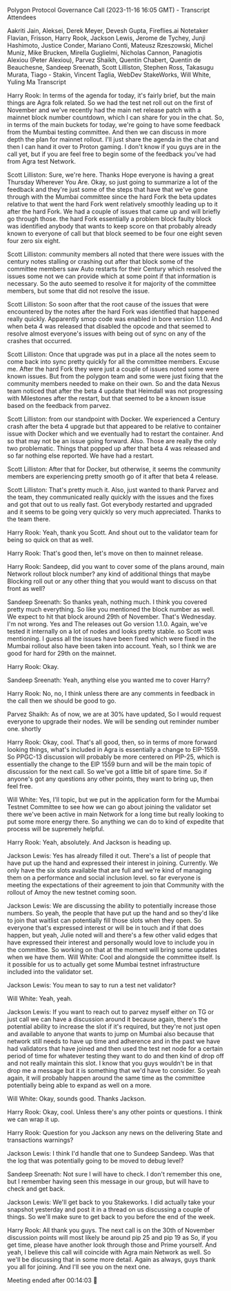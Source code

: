 Polygon Protocol Governance Call (2023-11-16 16:05 GMT) - Transcript
Attendees

Aakriti Jain, Aleksei, Derek Meyer, Devesh Gupta, Fireflies.ai Notetaker Flavian, Frisson, Harry Rook, Jackson Lewis, Jerome de Tychey, Junji Hashimoto, Justice Conder, Mariano Conti, Mateusz Rzeszowski, Michel Muniz, Mike Brucken, Mirella Guglielmi, Nicholas Cannon, Panagiotis Alexiou (Peter Alexiou), Parvez Shaikh, Quentin Chabert, Quentin de Beauchesne, Sandeep Sreenath, Scott Lilliston, Stephen Ross, Takasugu Murata, Tiago - Stakin, Vincent Taglia, WebDev StakeWorks, Will White, Yuling Ma
Transcript

Harry Rook: In terms of the agenda for today, it's fairly brief, but the main things are Agra folk related. So we had the test net roll out on the first of November and we've recently had the main net release patch with a mainnet block number countdown, which I can share for you in the chat. So, in terms of the main buckets for today, we're going to have some feedback from the Mumbai testing committee. And then we can discuss in more depth the plan for mainnet rollout. I'll just share the agenda in the chat and then I can hand it over to Proton gaming. I don't know if you guys are in the call yet, but if you are feel free to begin some of the feedback you've had from Agra test Network.

Scott Lilliston: Sure, we're here. Thanks Hope everyone is having a great Thursday Wherever You Are. Okay, so just going to summarize a lot of the feedback and they're just some of the steps that have that we've gone through with the Mumbai committee since the hard Fork the beta updates relative to that went the hard Fork went relatively smoothly leading up to it after the hard Fork. We had a couple of issues that came up and will briefly go through those. the hard Fork essentially a problem block faulty block was identified anybody that wants to keep score on that probably already known to everyone of call but that block seemed to be four one eight seven four zero six eight.

Scott Lilliston: community members all noted that there were issues with the century notes stalling or crashing out after that block some of the committee members saw Auto restarts for their Century which resolved the issues some not we can provide which at some point if that information is necessary. So the auto seemed to resolve it for majority of the committee members, but some that did not resolve the issue.

Scott Lilliston: So soon after that the root cause of the issues that were encountered by the notes after the hard Fork was identified that happened really quickly. Apparently smop code was enabled in bore version 1.1.0. And when beta 4 was released that disabled the opcode and that seemed to resolve almost everyone's issues with being out of sync on any of the crashes that occurred.

Scott Lilliston: Once that upgrade was put in a place all the notes seem to come back into sync pretty quickly for all the committee members. Excuse me. After the hard Fork they were just a couple of issues noted some were known issues. But from the polygon team and some were just fixing that the community members needed to make on their own. So and the data Nexus team noticed that after the beta 4 update that Heimdall was not progressing with Milestones after the restart, but that seemed to be a known issue based on the feedback from parvez. 

Scott Lilliston: from our standpoint with Docker. We experienced a Century crash after the beta 4 upgrade but that appeared to be relative to container issue with Docker which and we eventually had to restart the container. And so that may not be an issue going forward. Also. Those are really the only two problematic. Things that popped up after that beta 4 was released and so far nothing else reported. We have had a restart.

Scott Lilliston: After that for Docker, but otherwise, it seems the community members are experiencing pretty smooth go of it after that beta 4 release.

Scott Lilliston: That's pretty much it. Also, just wanted to thank Parvez and the team, they communicated really quickly with the issues and the fixes and got that out to us really fast. Got everybody restarted and upgraded and it seems to be going very quickly so very much appreciated. Thanks to the team there.



Harry Rook: Yeah, thank you Scott. And shout out to the validator team for being so quick on that as well.

Harry Rook: That's good then, let's move on then to mainnet release.

Harry Rook: Sandeep, did you want to cover some of the plans around, main Network rollout block number? any kind of additional things that maybe Blocking roll out or any other thing that you would want to discuss on that front as well?

Sandeep Sreenath: So thanks yeah, nothing much. I think you covered pretty much everything. So like you mentioned the block number as well. We expect to hit that block around 29th of November. That's Wednesday. I'm not wrong. Yes and The releases out Go version 1.1.0. Again, we've tested it internally on a lot of nodes and looks pretty stable. so Scott was mentioning. I guess all the issues have been fixed which were fixed in the Mumbai rollout also have been taken into account. Yeah, so I think we are good for hard for 29th on the mainnet.

Harry Rook: Okay.

Sandeep Sreenath: Yeah, anything else you wanted me to cover Harry?

Harry Rook: No, no, I think unless there are any comments in feedback  in the call then we should be good to go.

Parvez Shaikh: As of now, we are at 30% have updated, So I would request everyone to upgrade their nodes. We will be sending out reminder number one. shortly

Harry Rook: Okay, cool. That's all good, then, so in terms of more forward looking things, what's included in Agra is essentially a change to EIP-1559. So PPGC-13 discussion will probably be more centered on PIP-25, which is essentially the change to the EIP 1559 burn and will be the main topic of discussion for the next call. So we've got a little bit of spare time. So if anyone's got any questions any other points, they want to bring up, then feel free.

Will White: Yes, I'll topic, but we put in the application form for the Mumbai Testnet Committee to see how we can go about joining the validator set there we've been active in main Network for a long time but really looking to put some more energy there. So anything we can do to kind of expedite that process will be supremely helpful.

Harry Rook: Yeah, absolutely. And Jackson is heading up.

Jackson Lewis: Yes has already filled it out. There's a list of people that have put up the hand and expressed their interest in joining. Currently. We only have the six slots available that are full and we're kind of managing them on a performance and social inclusion level. so far everyone is meeting the expectations of their agreement to join that Community with the rollout of Amoy the new testnet coming soon.

Jackson Lewis: We are discussing the ability to potentially increase those numbers. So yeah, the people that have put up the hand and so they'd like to join that waitlist can potentially fill those slots when they open. So everyone that's expressed interest or will be in touch and if that does happen, but yeah, Julie noted will and there's a few other valid edges that have expressed their interest and personally would love to include you in the committee. So working on that at the moment will bring some updates when we have them.
Will White: Cool and alongside the committee itself. Is it possible for us to actually get some Mumbai testnet infrastructure included into the validator set.

Jackson Lewis: You mean to say to run a test net validator?

Will White: Yeah, yeah.

Jackson Lewis: If you want to reach out to parvez myself either on TG or just call we can have a discussion around it because again, there's the potential ability to increase the slot if it's required, but they're not just open and available to anyone that wants to jump on Mumbai also because that network still needs to have up time and adherence and in the past we have had validators that have joined and then used the test net node for a certain period of time for whatever testing they want to do and then kind of drop off and not really maintain this slot. I know that you guys wouldn't be in that drop me a message but it is something that we'd have to consider. So yeah again, it will probably happen around the same time as the committee potentially being able to expand as well on a more.

Will White: Okay, sounds good. Thanks Jackson.

Harry Rook: Okay, cool. Unless there's any other points or questions. I think we can wrap it up.

Harry Rook: Question for you Jackson any news on the delivering State and transactions warnings?

Jackson Lewis: I think I'd handle that one to Sundeep Sandeep. Was that the log that was potentially going to be moved to debug level?

Sandeep Sreenath: Not sure I will have to check. I don't remember this one, but I remember having seen this message in our group, but will have to check and get back.

Jackson Lewis: We'll get back to you Stakeworks. I did actually take your snapshot yesterday and post it in a thread on us discussing a couple of things. So we'll make sure to get back to you before the end of the week.

Harry Rook: All thank you guys. The next call is on the 30th of November discussion points will most likely be around pip 25 and pip 19 as So, if you get time, please have another look through those and Prime yourself. And yeah, I believe this call will coincide with Agra main Network as well. So we'll be discussing that in some more detail. Again as always, guys thank you all for joining. And I'll see you on the next one.

Meeting ended after 00:14:03 👋

